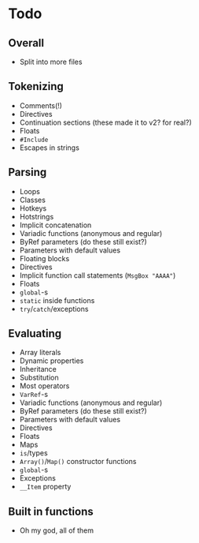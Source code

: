# Todo

## Overall

* Split into more files

## Tokenizing

* Comments(!)
* Directives
* Continuation sections (these made it to v2? for real?)
* Floats
* `#Include`
* Escapes in strings

## Parsing

* Loops
* Classes
* Hotkeys
* Hotstrings
* Implicit concatenation
* Variadic functions (anonymous and regular)
* ByRef parameters (do these still exist?)
* Parameters with default values
* Floating blocks
* Directives
* Implicit function call statements (`MsgBox "AAAA"`)
* Floats
* `global`-s
* `static` inside functions
* `try`/`catch`/exceptions

## Evaluating

* Array literals
* Dynamic properties
* Inheritance
* Substitution
* Most operators
* `VarRef`-s
* Variadic functions (anonymous and regular)
* ByRef parameters (do these still exist?)
* Parameters with default values
* Directives
* Floats
* Maps
* `is`/types
* `Array()`/`Map()` constructor functions
* `global`-s
* Exceptions
* `__Item` property

## Built in functions

* Oh my god, all of them
